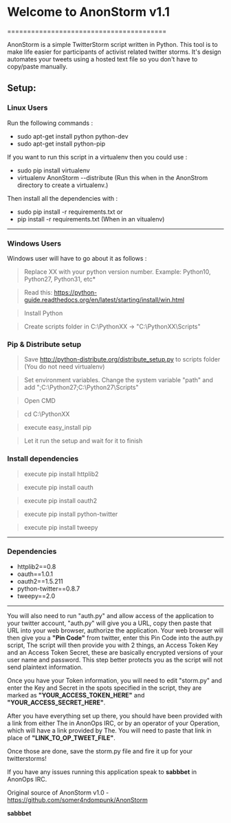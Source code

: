 # Welcome to AnonStorm v1.1
========================================

AnonStorm is a simple TwitterStorm script written in Python.
This tool is to make life easier for participants of activist related twitter storms.
It's design automates your tweets using a hosted text file so you don't have to copy/paste manually.

## Setup:

### Linux Users

Run the following commands :

* sudo apt-get install python python-dev
* sudo apt-get install python-pip

If you want to run this script in a virtualenv then you could use :
* sudo pip install virtualenv
* virtualenv AnonStorm --distribute (Run this when in the AnonStrom directory to create a virtualenv.)

Then install all the dependencies with :

* sudo pip install -r requirements.txt
  or
* pip install -r requirements.txt (When in an vitualenv)

-------------------------------------------

### Windows Users

Windows user will have to go about it as follows :

> Replace XX with your python version number. Example: Python10, Python27, Python31, etc*

> Read this: https://python-guide.readthedocs.org/en/latest/starting/install/win.html

> Install Python

> Create scripts folder in C:\PythonXX -> "C:\PythonXX\Scripts"

### Pip & Distribute setup

> Save http://python-distribute.org/distribute_setup.py to scripts folder (You do not need virtualenv)

> Set environment variables. Change the system variable "path" and add ";C:\Python27\;C:\Python27\Scripts\"

> Open CMD

> cd C:\PythonXX

> execute easy_install pip

> Let it run the setup and wait for it to finish

### Install dependencies

> execute pip install httplib2

> execute pip install oauth

> execute pip install oauth2

> execute pip install python-twitter

> execute pip install tweepy

----------------------------------------------

### Dependencies

* httplib2==0.8
* oauth==1.0.1
* oauth2==1.5.211
* python-twitter==0.8.7
* tweepy==2.0

--------------------------------------------

You will also need to run "auth.py" and allow access of the application to your twitter account,
"auth.py" will give you a URL, copy then paste that URL into your web browser, authorize the application.
Your web browser will then give you a __"Pin Code"__ from twitter, enter this Pin Code into the auth.py script,
The script will then provide you with 2 things, an Access Token Key and an Access Token Secret, these are 
basically encrypted versions of your user name and password. This step better protects you as the script
will not send plaintext information.

Once you have your Token information, you will need to edit "storm.py" and enter the Key and Secret
in the spots specified in the script, they are marked as __"YOUR_ACCESS_TOKEN_HERE"__ and __"YOUR_ACCESS_SECRET_HERE"__.

After you have everything set up there, you should have been provided with a link from either The in AnonOps
IRC, or by an operator of your Operation, which will have a link provided by The. You will need to paste that
link in place of __"LINK_TO_OP_TWEET_FILE"__. 

Once those are done, save the storm.py file and fire it up for your twitterstorms!

If you have any issues running this application speak to __sabbbet__ in AnonOps IRC.

Original source of AnonStorm v1.0 - https://github.com/somer4ndompunk/AnonStorm 

__sabbbet__
